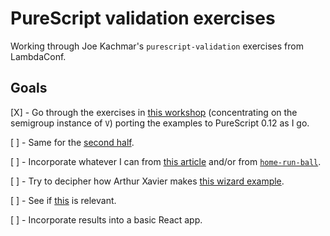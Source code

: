 # PureScript validation exercises

Working through Joe Kachmar's `purescript-validation` exercises from LambdaConf.

## Goals

[X] - Go through the exercises in [this workshop](https://www.youtube.com/watch?v=S84vOaTpR18) (concentrating on the semigroup instance of `V`) porting the examples to PureScript 0.12 as I go.

[ ] - Same for the [second half](https://www.youtube.com/watch?v=Kz4QgBW3P9k).

[ ] - Incorporate whatever I can from [this article](https://qiita.com/kimagure/items/f75befebdd37f6e8879f) and/or from [`home-run-ball`](https://github.com/justinwoo/purescript-home-run-ball).

[ ] - Try to decipher how Arthur Xavier makes [this wizard example](https://medium.com/fuzzy-sharp/purescript-and-haskell-at-lumi-7e8e2b16fb13).

[ ] - See if [this](https://asciinema.org/a/214727) is relevant.

[ ] - Incorporate results into a basic React app.
